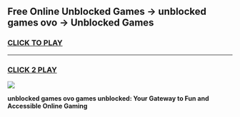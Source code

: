 
## Free Online Unblocked Games → unblocked games ovo → Unblocked Games
<h3>
<a href="https://premium.freeplayer.one?title=unblocked_games_ovo&ref=21F">CLICK TO PLAY</a></h3>
<hr>

<h3>
<a href="https://premium.freeplayer.one?title=unblocked_games_ovo&ref=21F">CLICK 2 PLAY</a>
  
</h3>

<a href="https://premium.freeplayer.one?title=unblocked_games_ovo&ref=21F/"><img src="https://clearcache.store/games.png"></a>


**unblocked games ovo games unblocked: Your Gateway to Fun and Accessible Online Gaming**

